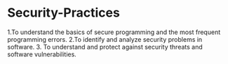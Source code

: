 # Security-Practices
1.To understand the basics of secure programming and the most frequent programming errors.  2.To identify and analyze security problems in software. 3. To understand and protect against security threats and software vulnerabilities.
